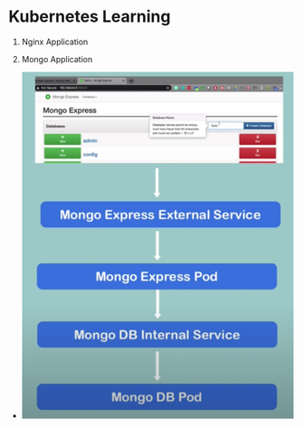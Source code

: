 # Kubernetes Learning

1. Nginx Application

2. Mongo Application
* ![Mongo Application](./application-mongo.png)
